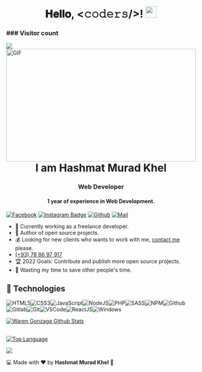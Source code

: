 
<!---

Hashmat4/Hashmat4 is a ✨ special ✨ repository because its `README.md` (this file) appears on your GitHub profile.
You can click the Preview link to take a look at your changes.
-->
<h1 align="center">
  𝐇𝐞𝐥𝐥𝐨, &lt;𝚌𝚘𝚍𝚎𝚛𝚜/&gt;! 
  <img src="https://media.giphy.com/media/hvRJCLFzcasrR4ia7z/giphy.gif" width="30" height="30" />
</h1>

<h3>### Visitor count </h3>
<img src="https://profile-counter.glitch.me/hashmat4/count.svg" />
<br />
<img
    align="right"
    height="300"
    width="100%"
    alt="GIF"
    src="https://camo.githubusercontent.com/86a3b6db470f1a0429f7355c08d1edabf3d2c804/68747470733a2f2f6d69726f2e6d656469756d2e636f6d2f6d61782f313336302f312a495247486d69477361313673746564517649615a66772e676966"
/>

<hr>
<h1 align="center"> I am 
Hashmat Murad Khel</h1>
<h3 align="center">Web Developer </h3>
<h4 align="center">1 year of experience in Web Development.</h4>


[![Facebook](https://img.shields.io/badge/facebook-%231877F2.svg?&style=for-the-badge&logo=facebook&logoColor=white)](https://www.facebook.com/hashmat481)
[![Instagram Badge](https://img.shields.io/badge/-Instagram-blue?style=flat&logo=Instagram&logoColor=white)](https://www.instagram.com/hashmat.__.malik/)
[![Github](https://img.shields.io/badge/GitHub-100000?style=for-the-badge&logo=github&logoColor=white)](https://github.com/hashmat4)
[![Mail](https://img.shields.io/badge/Gmail-D14836?style=for-the-badge&logo=gmail&logoColor=white)](mailto:hashmatullahh481@gmail.com)
- :muscle: Currently working as a freelance developer.
- :gift_heart: Author of open source projects.
- :moneybag: Looking for new clients who wants to work with me, [contact me](hashmatullahh481@gmail.com) please.
- <a href="tel:+93788697917"> (+93) 78 86 97 917</a>
- :trophy: 2022 Goals: Contribute and publish more open source projects.
- :dart: Wasting my time to save other people's time.


## :wrench: Technologies

![HTML5](https://img.icons8.com/color/30/html-5.png)![CSS3](https://img.icons8.com/color/30/css3.png)![JavaScript](https://img.icons8.com/color/30/javascript.png)![NodeJS](https://img.icons8.com/color/30/nodejs.png)![PHP](https://img.icons8.com/color/30/php.png)![SASS](https://img.icons8.com/color/30/sass.png)![NPM](https://img.icons8.com/color/30/npm.png)![Github](https://img.icons8.com/material-outlined/30/github.png)![Gitlab](https://img.icons8.com/color/30/gitlab.png)![Git](https://img.icons8.com/color/30/git.png)![VSCode](https://img.icons8.com/color/30/flutter.png)![ReactJS](https://img.icons8.com/color/30/react-native.png)![Windows](https://img.icons8.com/color/30/console.png)

[![Waren Gonzaga Github Stats](https://github-readme-stats.vercel.app/api?username=hashmat4&count_private=true&theme=chartreuse-dark)](https://github-readme-stats.vercel.app/api?username=hashmat4&count_private=true&theme=chartreuse-dark) <br/><br/>

[![Top Language](https://github-readme-stats.vercel.app/api/top-langs/?username=hashmat4&layout=compact&theme=chartreuse-dark)](https://github-readme-stats.vercel.app/api/top-langs/?username=hashmat4&theme=chartreuse-dark)

<img
     src="https://activity-graph.herokuapp.com/graph?username=hashmat4&theme=chartreuse-dark"
     />
     
     
</details>

 
:computer: Made with :heart: by **Hashmat Murad Khel**  :pray:
